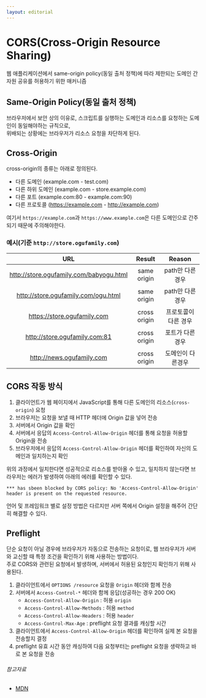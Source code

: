 ```yaml
---
layout: editorial
---
```


# CORS(Cross-Origin Resource Sharing)

웹 애플리케이션에서 same-origin policy(동일 출처 정책)에 따라 제한되는 도메인 간 자원 공유를 허용하기 위한 매커니즘

## Same-Origin Policy(동일 출처 정책)

브라우저에서 보안 상의 이유로, 스크립트를 실행하는 도메인과 리소스를 요청하는 도메인이 동일해야하는 규칙으로,  
위배되는 상황에는 브라우저가 리소스 요청을 차단하게 된다.

## Cross-Origin

cross-origin의 종류는 아래로 정의된다.

- 다른 도메인 (example.com - test.com)
- 다른 하위 도메인 (example.com - store.example.com)
- 다른 포트 (example.com:80 - example.com:90)
- 다른 프로토콜 (https://example.com - http://example.com)

여기서 `https://example.com`과 `https://www.example.com`은 다른 도메인으로 간주되기 때문에 주의해야한다.

### 예시(기준 `http://store.ogufamily.com`)

|                   URL                   |    Result    |   Reason    |
|:---------------------------------------:|:------------:|:-----------:|
| http://store.ogufamily.com/babyogu.html | same origin  | path만 다른경우  |
|   http://store.ogufamily.com/ogu.html   | same origin  | path만 다른경우  |
|       https://store.ogufamily.com       | cross origin | 프로토콜이 다른 경우 |
|      http://store.ogufamily.com:81      | cross origin |  포트가 다른경우   |
|        http://news.ogufamily.com        | cross origin |  도메인이 다른경우  |

## CORS 작동 방식

1. 클라이언트가 웹 페이지에서 JavaScript를 통해 다른 도메인의 리소스(`cross-origin`) 요청
2. 브라우저는 요청을 보낼 때 HTTP 헤더에 Origin 값을 넣어 전송
3. 서버에서 Origin 값을 확인
4. 서버에서 응답의 `Access-Control-Allow-Origin` 헤더를 통해 요청을 허용할 Origin을 전송
5. 브라우저에서 응답의 `Access-Control-Allow-Origin` 헤더를 확인하여 자신의 도메인과 일치하는지 확인

위의 과정에서 일치한다면 성공적으로 리소스를 받아올 수 있고, 일치하지 않는다면 브라우저는 에러가 발생하여 아래의 에러를 확인할 수 있다.

```
*** has sbeen blocked by CORS policy: No 'Access-Control-Allow-Origin' header is present on the requested resource.
```

언어 및 프레임워크 별로 설정 방법은 다르지만 서버 쪽에서 Origin 설정을 해주어 간단히 해결할 수 있다.

## Preflight

단순 요청이 아닐 경우에 브라우저가 자동으로 전송하는 요청이로, 웹 브라우저가 서버와 교신할 때 특정 조건을 확인하기 위해 사용하는 방법이다.  
주로 CORS와 관련된 요청에서 발생하며, 서버에서 허용된 요청인지 확인하기 위해 사용된다.

1. 클라이언트에서 `OPTIONS /resource` 요청을 `Origin` 헤더와 함께 전송
2. 서버에서 `Access-Control-*` 헤더와 함께 응답(성공하는 경우 200 OK)
    - `Access-Control-Allow-Origin` : 허용 `origin`
    - `Access-Control-Allow-Methods` : 허용 `method`
    - `Access-Control-Allow-Headers` : 허용 `header`
    - `Access-Control-Max-Age` : preflight 요청 결과를 캐싱할 시간
3. 클라이언트에서 `Access-Control-Allow-Origin` 헤더를 확인하여 실제 본 요청을 전송할지 결정
4. preflight 유효 시간 동안 캐싱하여 다음 요청부터는 preflight 요청을 생략하고 바로 본 요청을 전송

###### 참고자료

- [MDN](https://developer.mozilla.org/ko/docs/Web/HTTP/CORS)
